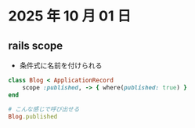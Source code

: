 # 2025 年 10 月 01 日

## rails scope

- 条件式に名前を付けられる

```rb
class Blog < ApplicationRecord
    scope :published, -> { where(published: true) }
end

# こんな感じで呼び出せる
Blog.published
```

